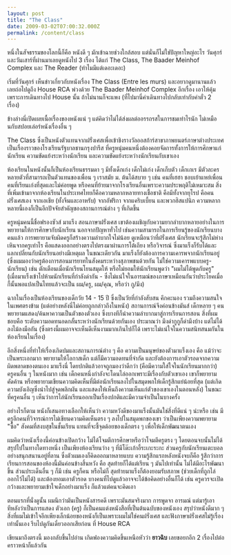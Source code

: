 ```yaml
---
layout: post
title: "The Class"
date: 2009-03-02T07:00:32.000Z
permalink: /content/class
---
```


หนึ่งในสัจธรรมของโลกนี้ก็คือ หนังดี ๆ มักเข้าฉายช่วงใกล้สอบ แต่นั่นก็ไม่ใช่ปัญหาใหญ่อะไร วันศุกร์และวันเสาร์ที่ผ่านมาเลยดูหนังไป 3 เรื่อง ได้แก่ The Class, The Baader Meinhof Complex และ The Reader (ทำไมมีแต่เดอะเดอะ)

เริ่มที่วันศุกร์ เห็นข่าวเกี่ยวกับหนังเรื่อง The Class (Entre les murs) และอยากดูมานานแล้ว เลยถ่อไปดูถึง House RCA พ่วงด้วย The Baader Meinhof Complex อีกเรื่อง เอาให้คุ้ม เพราะการเดินทางไป House นั้น ถ้าไม่นานก็จะแพง (ที่ไปมานี่ค่าเดินทางไปกลับเท่ากับค่าตั๋ว 2 เรื่อง)

ข้างล่างนี่เปิดเผยเนื้อเรื่องของหนังแน่ ๆ แต่คิดว่าไม่ได้ส่งผลต่ออรรถรสในการชมเท่าไรนัก ไม่เหมือนกับสปอยเล่อร์หนังเรื่องอื่น ๆ

<!--break-->

The Class ซึ่งเป็นหนังตัวแทนจากฝรั่งเศสเพื่อเข้าชิงรางวัลออสก้าร์สาขาภาพยนตร์ภาษาต่างประเทศ เป็นเรื่องราวของโรงเรียนรัฐบาลชานกรุงปารีส ที่ครูหนุ่มคนหนึ่งต้องคอยจัดการทั้งการให้การศึกษาแก่นักเรียน ความขัดแย้งระหว่างนักเรียน และความขัดแย้งระหว่างนักเรียนกับเขาเอง

ห้องเรียนในหนังนั้นก็เป็นห้องเรียนธรรมดา ๆ มีทั้งเด็กเก่ง เด็กไม่เก่ง เด็กเก็บตัว เด็กเกเร มีตัวละครหลายตัวที่สามารถเป็นตัวแทนของเพื่อน ๆ เราสมัย ม. ต้นได้สบาย ๆ เช่น คนที่เฮฮา ชอบเย้าแหย่เพื่อน คนที่เรียนเก่งที่สุดและไม่ค่อยพูด หรือคนที่ย้ายมาจากโรงเรียนอื่นเพราะความประพฤติไม่เหมาะสม สิ่งที่เพิ่มเข้ามาจากห้องเรียนในประเทศไทยก็คือความหลากหลายทางเชื้อชาติ คือมีทั้งจากยุโรป คือคนฝรั่งเศสเอง จากเอเชีย (ทั้งจีนและอาหรับ) จากอัฟริกา จากแคริบเบี้ยน และพวกฮิสแปนิก ความหลากหลายนี้เองก็เป็นอีกปัจจัยสำคัญของสถานการณ์ต่าง ๆ ที่เกิดขึ้น

ครูหนุ่มคนนี้ชื่อฟรองซัวส์ มาแร็ง สอนภาษาฝรั่งเศส เขาต้องเผชิญกับความยากลำบากหลายอย่างในการพยายามให้การศึกษากับนักเรียน นอกจากปัญหาทั่วไป เช่นความสามารถในการเรียนรู้ของนักเรียนบางคนแล้ว การพยายามจับผิดครูก็สร้างความลำบากใจไม่น้อย ดูเหมือนว่าที่ฝรั่งเศส นักเรียนจะรู้สึกไม่ห่างเหินจากครูเท่าไร คือแสดงออกอย่างตรงไปตรงมาผ่านการโต้เถียง หรือวิจารณ์ ซึ่งมาแร็งก็รับได้และแลกเปลี่ยนกับนักเรียนอย่างมีเหตุผล ในขณะเดียวกัน มาแร็งก็ยังต้องการความเคารพจากนักเรียนอยู่ (ซึ่งผมมองว่าครูต้องการสอนมารยาทในสังคมระหว่างสุภาพชนด้วยกัน ไม่ใช่ความเคารพแบบครู-นักเรียน) เช่น ตักเตือนเมื่อนักเรียนโยนสมุดให้ หรือไม่ยอมให้นักเรียนพูดว่า "ผมไม่ได้พูดกับครู" (เมื่อมาแร็งเข้าไปห้ามนักเรียนที่กำลังด่ากัน - ซึ่งไม่แน่ใจในอารมณ์ของภาษาเหมือนกันว่าประโยคเมื่อกี้นั้นพอแปลเป็นไทยแล้วจะเป็น ผม/ครู, ผม/คุณ, หรือว่า กู/มึง)

ฉากในเรื่องเป็นห้องเรียนของเด็กวัย 14 - 15 ปี ซึ่งเป็นวัยที่กำลังสับสน คึกคะนอง รวมถึงความสนใจในเพศตรงข้าม (แต่อย่างหลังนี่ไม่ค่อยถูกกล่าวถึงในหนัง) สถานการณ์จึงค่อนข้างมันส์ เด็กหลาย ๆ คนพยายามแสดง/ค้นหาความเป็นตัวของตัวเอง ซึ่งบางทีก็นำความลำบากมาสู่การเรียนการสอน สิ่งที่ผมชอบคือ ระดับความอดทนอดกลั้นระหว่างนักเรียนด้วยกันเอง ประมาณว่า มึงด่ากูกูก็ด่ามึงบ้าง แต่ไม่ได้ลงไม้ลงมือกัน (ซึ่งตรงนี้ผมอาจจะเห็นดีเห็นงามมากเกินไปก็ได้ เพราะไม่แน่ใจในความสนิทสนมกันในห้องเรียนในเรื่อง)

อีกสิ่งหนึ่งที่ทำให้เรื่องเกิดปมและสถานการณ์ต่าง ๆ คือ ความเป็นมนุษย์ของตัวมาแร็งเอง คือ แม้ว่าจะเป็นพระเอกมาก พยายามให้โอกาสเด็ก แต่ก็มีความอดทนที่จำกัด และยังต้องการเอาตัวรอดจากความผิดพลาดของตนเอง มาแร็งนี่ โดยปกติแล้วอาจถูกมองว่าดีกว่า (คือมีความใส่ใจในนักเรียนมากกว่า) ครูคนอื่น ๆ ในหนังมาก เช่น เด็กคนหนึ่งกำลังจะโดนไล่ออกเพราะมีเรื่องกับตัวเขาเอง เขาก็พยายามคัดค้าน หรือพยายามเขียนความคิดเห็นที่มีต่อนักเรียนลงไปในสมุดพกให้เด็กรู้สึกแย่น้อยที่สุด (แต่เกิดความบังเอิญซึ่งนำไปสู่จุดพลิกผัน และแสดงให้เห็นถึงความเห็นแก่ตัวของเขาเองในตอนหลัง) ในขณะที่ครูคนอื่น ๆ เห็นว่าการไล่นักเรียนออกเป็นเรื่องปกติและมีความจำเป็นในบางครั้ง

อย่างไรก็ตาม หนังก็เสนอทางเลือกให้เห็นว่า ความหวังดีของมาแร็งนั้นมันใช่สิ่งที่ดีแน่ ๆ น่ะหรือ เช่น มีครูอีกคนที่วิจารณ์การไม่เขียนความคิดเห็นตรง ๆ ลงไปในสมุดพกของเขา ว่าเป็นเพียงความพยายาม "ซื้อ" สังคมที่สงบสุขในชั้นเรียน แทนที่จะชี้จุดด้อยของเด็กตรง ๆ เพื่อให้เด็กพัฒนาตนเอง

ผมคิดว่าหนังเรื่องนี้ค่อนข้างเปิดกว้าง ไม่ได้โจมตีการศึกษาหรือว่าโจมตีครูตรง ๆ โดยตอนจบนั้นไม่ได้สรุปไปในทางใดทางหนึ่ง เป็นเพียงห้องเรียนว่าง ๆ ที่มีโต๊ะเก้าอี้ระเกะระกะ ส่วนครูกับนักเรียนเตะบอลอย่างสนุกสนานอยู่ที่ลาน ซึ่งตัวผมเองก็คิดออกมาหลายแบบ ความรู้สึกแรกหลังหนังจบก็คือ รู้สึกว่าการเรียนการสอนของห้องนี้มันค่อนข้างสิ้นหวัง คือ สุดท้ายก็ได้แต่เรียน ๆ มันไปเท่านั้น ไม่ได้มีอะไรพัฒนาขึ้น ส่วนประเด็นอื่น ๆ ก็มี เช่น ครูก็คน หรือไม่ก็ สุดท้ายมาแร็งก็ต้องยอมรับสภาพ (ช่วยเด็กที่ถูกไล่ออกไว้ไม่ได้) และต้องยอมเอาตัวรอด บางคนที่ไปดูแล้วอาจจะได้ข้อคิดอย่างอื่นก็ได้ เช่น ครูควรจะเปิดกว้างและพยายามเข้าใจเด็กอย่างมาแร็ง ก็แล้วแต่คนจะคิดเอา

ตอนแรกที่นั่งดูนั้น ผมนึกว่ามันเป็นหนังสารคดี เพราะมันสมจริงมาก การพูดจา อารมณ์ แต่มารู้เอาทีหลังว่าเป็นการแสดง ตัวเอก (ครู) ก็เป็นคนแต่งหนังสือที่เป็นต้นฉบับของหนังเอง สรุปว่าหนังดีมาก ๆ สิ่งที่ผมไม่เข้าใจอีกเพียงเล็กน้อยของหนังก็เป็นเพราะผมไม่ใช่คนฝรั่งเศส และฟังภาษาฝรั่งเศสไม่รู้เรื่อง เท่านั้นเอง รีบไปดูกันเดี๋ยวออกเสียก่อน ที่ House RCA

เขียนมาถึงตรงนี้ มองกลับขึ้นไปอ่าน เกิดฟองความคิดขึ้นเหนือหัวว่า **ยาวฉิบ** เลยขอยกอีก 2 เรื่องไปต่อคราวหน้าก็แล้วกัน
